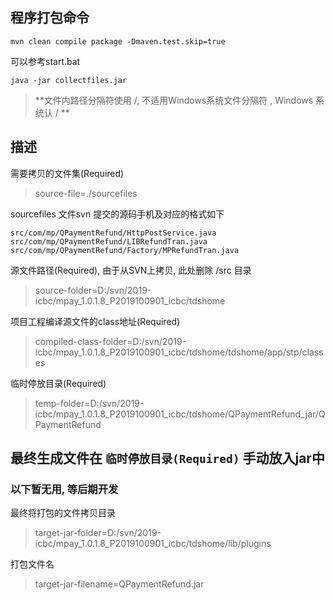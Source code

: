 
## 程序打包命令
```shell script
mvn clean compile package -Dmaven.test.skip=true
```
可以参考start.bat
```shell script
java -jar collectfiles.jar
```


> **文件内路径分隔符使用 /, 不适用Windows系统文件分隔符 \, Windows 系统认 / **

## 描述
需要拷贝的文件集(Required)
> source-file=./sourcefiles

sourcefiles 文件svn 提交的源码手机及对应的格式如下
```shell script
src/com/mp/QPaymentRefund/HttpPostService.java
src/com/mp/QPaymentRefund/LIBRefundTran.java
src/com/mp/QPaymentRefund/Factory/MPRefundTran.java
```
源文件路径(Required), 由于从SVN上拷贝, 此处删除 /src 目录 
> source-folder=D:/svn/2019-icbc/mpay_1.0.1.8_P2019100901_icbc/tdshome

项目工程编译源文件的class地址(Required)
> compiled-class-folder=D:/svn/2019-icbc/mpay_1.0.1.8_P2019100901_icbc/tdshome/tdshome/app/stp/classes

临时停放目录(Required)
> temp-folder=D:/svn/2019-icbc/mpay_1.0.1.8_P2019100901_icbc/tdshome/QPaymentRefund_jar/QPaymentRefund

最终生成文件在 `临时停放目录(Required)`
手动放入jar中
---
### 以下暂无用, 等后期开发
最终将打包的文件拷贝目录
> target-jar-folder=D:/svn/2019-icbc/mpay_1.0.1.8_P2019100901_icbc/tdshome/lib/plugins

打包文件名
> target-jar-filename=QPaymentRefund.jar



